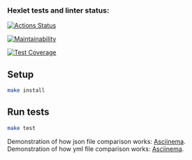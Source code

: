 ### Hexlet tests and linter status:
[![Actions Status](https://github.com/Labauri/frontend-project-46/actions/workflows/hexlet-check.yml/badge.svg)](https://github.com/Labauri/frontend-project-46/actions)

[![Maintainability](https://api.codeclimate.com/v1/badges/050a0063b5b0655792d0/maintainability)](https://codeclimate.com/github/Labauri/frontend-project-46/maintainability)

[![Test Coverage](https://api.codeclimate.com/v1/badges/050a0063b5b0655792d0/test_coverage)](https://codeclimate.com/github/Labauri/frontend-project-46/test_coverage)

## Setup

```bash
make install
```

## Run tests

```bash
make test
```

Demonstration of how json file comparison works: [Asciinema](https://asciinema.org/a/rlEaW62fH1pnmfY7tDP9uPuCJ).
Demonstration of how yml file comparison works: [Asciinema](https://asciinema.org/a/SipyUgnhbhqhPGMyKdUqvrNUQ).
